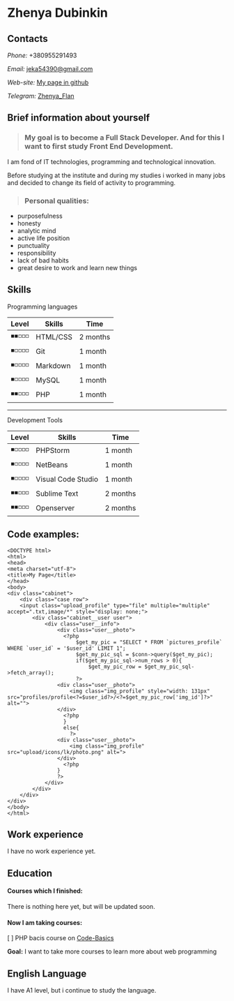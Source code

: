 # Zhenya Dubinkin

## Contacts

*Phone:* +380955291493

*Email:* jeka54390@gmail.com

*Web-site:* [My page in github](https://ZhenyaDybinkin.github.io/rsschool-cv/cv)

*Telegram:* [Zhenya_Flan](https://t.me/zhenya_flan)


## Brief information about yourself

> ### My goal is to become a Full Stack Developer. And for this I want to first study Front End Development.

I am fond of IT technologies, programming and technological innovation.

Before studying at the institute and during my studies i worked in many jobs and decided to change its field of activity to programming.

> ### Personal qualities:
 + purposefulness
 + honesty
 + analytic mind
 + active life position
 + punctuality
 + responsibility
 + lack of bad habits
 + great desire to work and learn new things
 
## Skills

Programming languages

| Level | Skills | Time | 
| --- | --- | --- |
| ◾◾◽◽◽ | HTML/CSS | 2 months |
| ◾◽◽◽◽ | Git | 1 month |
| ◾◽◽◽◽ | Markdown | 1 month |
| ◾◽◽◽◽ | MySQL | 1 month |
| ◾◾◽◽◽ | PHP | 1 month |

---

Development Tools

| Level | Skills | Time |
| --- | --- | --- |
| ◾◽◽◽◽ | PHPStorm | 1 month |
| ◾◽◽◽◽ | NetBeans | 1 month |
| ◾◽◽◽◽ | Visual Code Studio | 1 month |
| ◾◾◽◽◽ | Sublime Text | 2 months |
| ◾◾◽◽◽ | Openserver | 2 months |

## Code examples:

``` 
<DOCTYPE html>
<html>
<head>
<meta charset="utf-8">
<title>My Page</title>
</head>
<body>
<div class="cabinet">
    <div class="case row">
    <input class="upload_profile" type="file" multiple="multiple" accept=".txt,image/*" style="display: none;">
        <div class="cabinet__user user">
            <div class="user__info">
                <div class="user__photo">
                  <?php
                      $get_my_pic = "SELECT * FROM `pictures_profile` WHERE `user_id` = '$user_id' LIMIT 1";
                      $get_my_pic_sql = $conn->query($get_my_pic);
                      if($get_my_pic_sql->num_rows > 0){
                          $get_my_pic_row = $get_my_pic_sql->fetch_array();
                      ?>
                <div class="user__photo">
                    <img class="img_profile" style="width: 131px" src="profiles/profile<?=$user_id?>/<?=$get_my_pic_row['img_id']?>" alt="">
                </div>
                  <?php
                  }
                  else{
                    ?>
                <div class="user__photo">
                    <img class="img_profile" src="upload/icons/lk/photo.png" alt=">
                </div>
                  <?php
                }
                ?>
            </div>
        </div>
    </div>
</div>
</body>
</html>

```

## Work experience
I have no work experience yet.

## Education
#### **Courses which I finished:**
There is nothing here yet, but will be updated soon.

#### **Now I am taking courses:**
[ ] PHP bacis course on [Code-Basics](https://ru.code-basics.com/languages/php)

**Goal:** I want to take more courses to learn more about web programming 

## English Language
I have  A1 level, but i continue to study the language.
